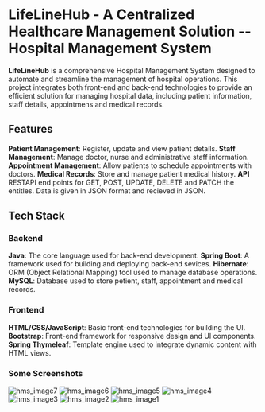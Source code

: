 # LifeLineHub - A Centralized Healthcare Management Solution -- Hospital Management System 

**LifeLineHub** is a comprehensive Hospital Management System designed to automate and streamline the management of hospital operations. This project integrates both front-end and back-end technologies to provide an efficient solution for managing hospital data, including patient information, staff details, appointmens and medical records.

## Features
**Patient Management**: Register, update and view patient details.
**Staff Management**: Manage doctor, nurse and administrative staff information.
**Appointment Management**: Allow patients to schedule appointments with doctors.
**Medical Records**: Store and manage patient medical history.
**API** RESTAPI end points for GET, POST, UPDATE, DELETE and PATCH the entitles. 
Data is given in JSON format and recieved in JSON.

## Tech Stack
### Backend
**Java**: The core language used for back-end development.
**Spring Boot**: A framework used for building and deploying back-end sevices.
**Hibernate**: ORM (Object Relational Mapping) tool used to manage database operations.
**MySQL**: Database used to store petient, staff, appointment and medical records.

### Frontend
**HTML/CSS/JavaScript**: Basic front-end technologies for building the UI.
**Bootstrap**: Front-end framework for responsive design and UI components.
**Spring Thymeleaf**: Template engine used to integrate dynamic content with HTML views.

### Some Screenshots
![hms_image7](https://github.com/user-attachments/assets/d8a00285-cd32-4d9a-b62e-31be67b64650)
![hms_image6](https://github.com/user-attachments/assets/ffd463b6-16c7-4491-a800-c23bfc9333f5)
![hms_image5](https://github.com/user-attachments/assets/c2b57181-abc2-446e-92f9-38fb25c5a1eb)
![hms_image4](https://github.com/user-attachments/assets/79465895-06d7-4107-a53b-85ba6da8345f)
![hms_image3](https://github.com/user-attachments/assets/d27991b7-39e6-4968-988d-e0f9827f57b6)
![hms_image2](https://github.com/user-attachments/assets/122c9c3b-37dc-4c0b-873e-a189f1cc76ca)
![hms_image1](https://github.com/user-attachments/assets/ff8dd84b-95c3-40d7-8092-60c6dca60ae0)



